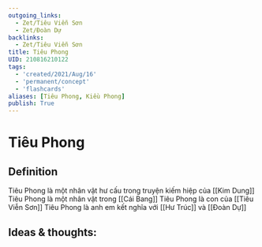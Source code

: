 ```yaml
---
outgoing_links:
  - Zet/Tiêu Viễn Sơn
  - Zet/Đoàn Dự
backlinks:
  - Zet/Tiêu Viễn Sơn
title: Tiêu Phong
UID: 210816210122
tags:
  - 'created/2021/Aug/16'
  - 'permanent/concept'
  - 'flashcards'
aliases: [Tiêu Phong, Kiều Phong]
publish: True
---
```

# Tiêu Phong

## Definition
Tiêu Phong là một nhân vật hư cấu trong truyện kiếm hiệp của [[Kim Dung]]
Tiêu Phong là một nhân vật trong [[Cái Bang]]
Tiêu Phong là con của [[Tiêu Viễn Sơn]]
Tiêu Phong là anh em kết nghĩa với [[Hư Trúc]] và [[Đoàn Dự]]


## Ideas & thoughts:
